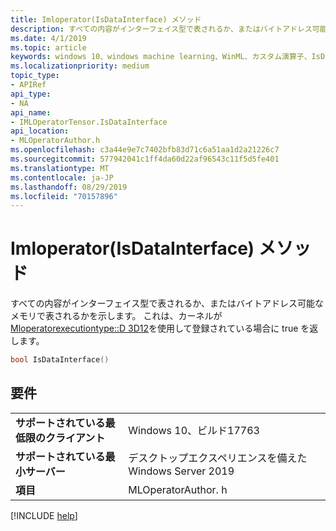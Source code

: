 ```yaml
---
title: Imloperator(IsDataInterface) メソッド
description: すべての内容がインターフェイス型で表されるか、またはバイトアドレス可能なメモリで表されるかを示します。
ms.date: 4/1/2019
ms.topic: article
keywords: windows 10、windows machine learning、WinML、カスタム演算子、IsDataInterface
ms.localizationpriority: medium
topic_type:
- APIRef
api_type:
- NA
api_name:
- IMLOperatorTensor.IsDataInterface
api_location:
- MLOperatorAuthor.h
ms.openlocfilehash: c3a44e9e7c7402bfb83d71c6a51aa1d2a21226c7
ms.sourcegitcommit: 577942041c1ff4da60d22af96543c11f5d5fe401
ms.translationtype: MT
ms.contentlocale: ja-JP
ms.lasthandoff: 08/29/2019
ms.locfileid: "70157896"
---
```

# <a name="imloperatortensorisdatainterface-method"></a>Imloperator(IsDataInterface) メソッド

すべての内容がインターフェイス型で表されるか、またはバイトアドレス可能なメモリで表されるかを示します。 これは、カーネルが[Mloperatorexecutiontype::D 3D12](MLOperatorExecutionType.md)を使用して登録されている場合に true を返します。

```cpp
bool IsDataInterface()
```

## <a name="requirements"></a>要件

| | |
|-|-|
| **サポートされている最低限のクライアント** | Windows 10、ビルド17763 |
| **サポートされている最小サーバー** | デスクトップエクスペリエンスを備えた Windows Server 2019 |
| **項目** | MLOperatorAuthor. h |

[!INCLUDE [help](../../includes/get-help.md)]
